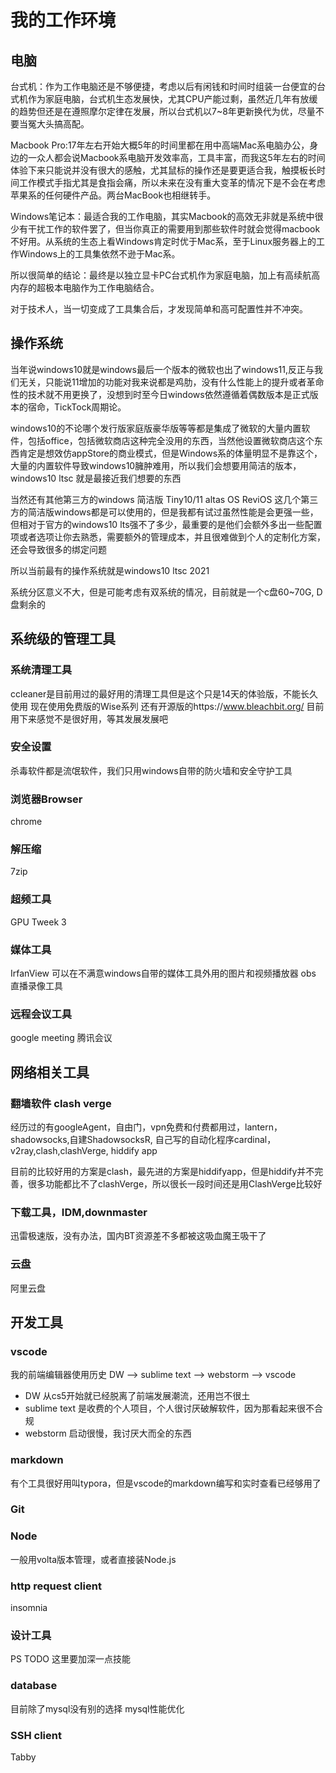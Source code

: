 # 我的工作环境

## 电脑
台式机：作为工作电脑还是不够便捷，考虑以后有闲钱和时间时组装一台便宜的台式机作为家庭电脑，台式机生态发展快，尤其CPU产能过剩，虽然近几年有放缓的趋势但还是在遵照摩尔定律在发展，所以台式机以7~8年更新换代为优，尽量不要当冤大头搞高配。

Macbook Pro:17年左右开始大概5年的时间里都在用中高端Mac系电脑办公，身边的一众人都会说Macbook系电脑开发效率高，工具丰富，而我这5年左右的时间体验下来只能说并没有很大的感触，尤其鼠标的操作还是要更适合我，触摸板长时间工作模式手指尤其是食指会痛，所以未来在没有重大变革的情况下是不会在考虑苹果系的任何硬件产品。两台MacBook也相继转手。

Windows笔记本：最适合我的工作电脑，其实Macbook的高效无非就是系统中很少有干扰工作的软件罢了，但当你真正的需要用到那些软件时就会觉得macbook不好用。从系统的生态上看Windows肯定时优于Mac系，至于Linux服务器上的工作Windows上的工具集依然不逊于Mac系。

所以很简单的结论：最终是以独立显卡PC台式机作为家庭电脑，加上有高续航高内存的超极本电脑作为工作电脑结合。

对于技术人，当一切变成了工具集合后，才发现简单和高可配置性并不冲突。

## 操作系统
当年说windows10就是windows最后一个版本的微软也出了windows11,反正与我们无关，只能说11增加的功能对我来说都是鸡肋，没有什么性能上的提升或者革命性的技术就不用更换了，没想到时至今日windows依然遵循着偶数版本是正式版本的宿命，TickTock周期论。

windows10的不论哪个发行版家庭版豪华版等等都是集成了微软的大量内置软件，包括office，包括微软商店这种完全没用的东西，当然他设置微软商店这个东西肯定是想效仿appStore的商业模式，但是Windows系的体量明显不是靠这个，大量的内置软件导致windows10臃肿难用，所以我们会想要用简洁的版本，windows10 ltsc 就是最接近我们想要的东西

当然还有其他第三方的windows 简洁版
Tiny10/11
altas OS
ReviOS
这几个第三方的简洁版windows都是可以使用的，但是我都有试过虽然性能是会更强一些，但相对于官方的windows10 lts强不了多少，最重要的是他们会额外多出一些配置项或者选项让你去熟悉，需要额外的管理成本，并且很难做到个人的定制化方案，还会导致很多的绑定问题

所以当前最有的操作系统就是windows10 ltsc 2021

系统分区意义不大，但是可能考虑有双系统的情况，目前就是一个c盘60~70G, D盘剩余的


## 系统级的管理工具

### 系统清理工具
ccleaner是目前用过的最好用的清理工具但是这个只是14天的体验版，不能长久使用
现在使用免费版的Wise系列
还有开源版的https://www.bleachbit.org/ 目前用下来感觉不是很好用，等其发展发展吧

### 安全设置
杀毒软件都是流氓软件，我们只用windows自带的防火墙和安全守护工具

### 浏览器Browser
chrome

### 解压缩
7zip

### 超频工具
GPU Tweek 3

### 媒体工具
IrfanView 可以在不满意windows自带的媒体工具外用的图片和视频播放器
obs 直播录像工具

### 远程会议工具
google meeting 
腾讯会议


## 网络相关工具

### 翻墙软件 clash verge
经历过的有googleAgent，自由门，vpn免费和付费都用过，lantern，shadowsocks,自建ShadowsocksR, 自己写的自动化程序cardinal，v2ray,clash,clashVerge, hiddify app

目前的比较好用的方案是clash，最先进的方案是hiddifyapp，但是hiddify并不完善，很多功能都比不了clashVerge，所以很长一段时间还是用ClashVerge比较好

### 下载工具，IDM,downmaster
迅雷极速版，没有办法，国内BT资源差不多都被这吸血魔王吸干了

### 云盘
阿里云盘

## 开发工具

### vscode

我的前端编辑器使用历史 DW —> sublime text  —> webstorm —> vscode

* DW 从cs5开始就已经脱离了前端发展潮流，还用岂不很土
* sublime text 是收费的个人项目，个人很讨厌破解软件，因为那看起来很不合规
* webstorm 启动很慢，我讨厌大而全的东西

### markdown 
有个工具很好用叫typora，但是vscode的markdown编写和实时查看已经够用了

### Git

### Node
一般用volta版本管理，或者直接装Node.js

### http request client
insomnia

### 设计工具
PS
TODO 这里要加深一点技能


### database 
目前除了mysql没有别的选择
mysql性能优化

### SSH client
Tabby